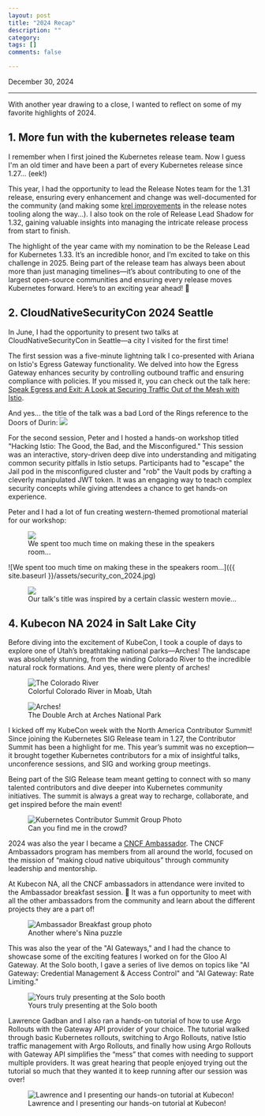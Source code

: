 ```yaml
---
layout: post
title: "2024 Recap"
description: ""
category: 
tags: []
comments: false

---
```


December 30, 2024

---

With another year drawing to a close, I wanted to reflect on some of my favorite highlights of 2024.

## 1. More fun with the kubernetes release team

I remember when I first joined the Kubernetes release team. Now I guess I'm an old timer and have been a part of every Kubernetes release since 1.27... (eek!) 

This year, I had the opportunity to lead the Release Notes team for the 1.31 release, ensuring every enhancement and change was well-documented for the community (and making some [krel improvements](https://github.com/kubernetes/release/pull/3765) in the release notes tooling along the way...). I also took on the role of Release Lead Shadow for 1.32, gaining valuable insights into managing the intricate release process from start to finish.

The highlight of the year came with my nomination to be the Release Lead for Kubernetes 1.33. It’s an incredible honor, and I’m excited to take on this challenge in 2025. Being part of the release team has always been about more than just managing timelines—it’s about contributing to one of the largest open-source communities and ensuring every release moves Kubernetes forward. Here’s to an exciting year ahead! 🥂 

## 2. CloudNativeSecurityCon 2024 Seattle

In June, I had the opportunity to present two talks at CloudNativeSecurityCon in Seattle—a city I visited for the first time! 

The first session was a five-minute lightning talk I co-presented with Ariana on Istio's Egress Gateway functionality. We delved into how the Egress Gateway enhances security by controlling outbound traffic and ensuring compliance with policies. If you missed it, you can check out the talk here: [Speak Egress and Exit: A Look at Securing Traffic Out of the Mesh with Istio](https://www.youtube.com/watch?v=scLoKZcdaBk).

And yes... the title of the talk was a bad Lord of the Rings reference to the Doors of Durin:
<img src="{{ site.baseurl }}/assets/egress_meme.jpg">

For the second session, Peter and I hosted a hands-on workshop titled "Hacking Istio: The Good, the Bad, and the Misconfigured." This session was an interactive, story-driven deep dive into understanding and mitigating common security pitfalls in Istio setups. Participants had to "escape" the Jail pod in the misconfigured cluster and "rob" the Vault pods by crafting a cleverly manipulated JWT token. It was an engaging way to teach complex security concepts while giving attendees a chance to get hands-on experience.

Peter and I had a lot of fun creating western-themed promotional material for our workshop:

<figure>
<img src="{{ site.baseurl }}/assets/security_con_2024.jpg">
<figcaption>We spent too much time on making these in the speakers room...</figcaption>
</figure>

![We spent too much time on making these in the speakers room...]({{ site.baseurl }}/assets/security_con_2024.jpg)

<figure>
<img src="{{ site.baseurl }}/assets/hacking_istio.jpg">
<figcaption>Our talk's title was inspired by a certain classic western movie... </figcaption>
</figure>

## 4. Kubecon NA 2024 in Salt Lake City

Before diving into the excitement of KubeCon, I took a couple of days to explore one of Utah’s breathtaking national parks—Arches! The landscape was absolutely stunning, from the winding Colorado River to the incredible natural rock formations. And yes, there were plenty of arches!

<figure>
<img src="{{ site.baseurl }}/assets/colorado_river.jpg"  alt="The Colorado River">
<figcaption>Colorful Colorado River in Moab, Utah</figcaption>
</figure>

<figure>
<img src="{{ site.baseurl }}/assets/arches_2024.jpg" alt="Arches!">
<figcaption>The Double Arch at Arches National Park</figcaption>
</figure>

I kicked off my KubeCon week with the North America Contributor Summit! Since joining the Kubernetes SIG Release team in 1.27, the Contributor Summit has been a highlight for me. This year’s summit was no exception—it brought together Kubernetes contributors for a mix of insightful talks, unconference sessions, and SIG and working group meetings.

Being part of the SIG Release team meant getting to connect with so many talented contributors and dive deeper into Kubernetes community initiatives. The summit is always a great way to recharge, collaborate, and get inspired before the main event!

<figure>
<img src="https://cdn.prod.website-files.com/6704482c45ef6ead081645ff/67492feceedd9afdc0b587f5_AD_4nXc30LJWqcFhb3q2ZWLrsvDAmEYvp6vvIaeFXUZ9uXs7sjvtCKqdQjxKCLub7AvTCli3POgTqjdQwMPZhiRamWiuVJldB6LBk_p3m4rkRGSU6d1yxJcjPC_bPm3j7oDnOL_bLiPi8Q.jpeg" alt="Kubernetes Contributor Summit Group Photo">
<figcaption>Can you find me in the crowd?</figcaption>
</figure>

2024 was also the year I became a [CNCF Ambassador](https://www.cncf.io/people/ambassadors/). The CNCF Ambassadors program has members from all around the world, focused on the mission of “making cloud native ubiquitous” through community leadership and mentorship. 

At Kubecon NA, all the CNCF ambassadors in attendance were invited to the Ambassador breakfast session. 🍳 It was a fun opportunity to meet with all the other ambassadors from the community and learn about the different projects they are a part of! 

<figure>
<img src="https://cdn.prod.website-files.com/6704482c45ef6ead081645ff/67492fecd803d395c322654d_AD_4nXebjTQm0umx9zbaQyt1A0_FOMXOv98hGoLPnJ_mbM6Hifdpg76JK2qHsyWsnamF6-yYUPWCwiVhZAq95omLWVDPjQPlgahLWrNCNFirk0DblK9fN7YfHMpldLQRUHXdXoSuHhPy.png" alt="Ambassador Breakfast group photo">
<figcaption>Another where's Nina puzzle</figcaption>
</figure>

This was also the year of the "AI Gateways," and I had the chance to showcase some of the exciting features I worked on for the Gloo AI Gateway. At the Solo booth, I gave a series of live demos on topics like "AI Gateway: Credential Management & Access Control" and "AI Gateway: Rate Limiting." 

<figure>
<img src="{{ site.baseurl }}/assets/kubecon_na_2024_booth.jpg" alt="Yours truly presenting at the Solo booth">
<figcaption>Yours truly presenting at the Solo booth</figcaption>
</figure>

Lawrence Gadban and I also ran a hands-on tutorial of how to use Argo Rollouts with the Gateway API provider of your choice. The tutorial walked through basic Kubernetes rollouts, switching to Argo Rollouts, native Istio traffic management with Argo Rollouts, and finally how using Argo Rollouts with Gateway API simplifies the “mess” that comes with needing to support multiple providers. It was great hearing that people enjoyed trying out the tutorial so much that they wanted it to keep running after our session was over! 

<figure>
<img src="https://cdn.prod.website-files.com/6704482c45ef6ead081645ff/67492fed7035ab04b531fe7a_AD_4nXcNuXJ2hYRE3SCgfOXnw_4k_tCjDfdHW7C9bZevBqajMvdJnrZzfUoUsR1Ip49mXK2sEoJih1QCBEguJxI0oj33jvbBVbCS3SFyv5V9rjXbbvfmquy3gCYT0F_fVElVivxt48OV7g.png" alt="Lawrence and I presenting our hands-on tutorial at Kubecon!">
<figcaption>Lawrence and I presenting our hands-on tutorial at Kubecon!</figcaption>
</figure>
